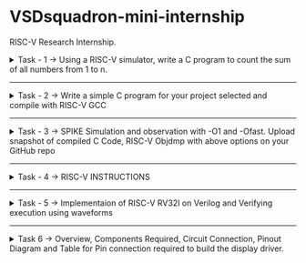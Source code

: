 # VSDsquadron-mini-internship
RISC-V Research Internship.
<details>
   <summary>Task - 1 -> Using a RISC-V simulator, write a C program to count the sum of all numbers from 1 to n.</summary>
   
## Writing a C code to count sum of numbers from 1 to n
1. I started by opening Terminal and creating and opening a new C file in Leafpad and named it as sum1ton.c . I wrote the code in it as shown in below image.
![code ](https://github.com/PULKITMAN/VSD_MINI_ResearchInternship/assets/118650271/0d647449-334d-415f-9237-8736b00b070e)
2. After that, it was compiled, run in the terminal to verify, and the desired output was obtained.
![result 1](https://github.com/PULKITMAN/VSD_MINI_ResearchInternship/assets/118650271/0c544287-ae29-426f-8ce9-61aa62fd8699)
3. Tried with many values of n and obtained results, such as n=100.
![code and result](https://github.com/PULKITMAN/VSD_MINI_ResearchInternship/assets/118650271/b88546ed-16f9-426b-9e4c-1c549559a9c0)
## Running above program in RISC-V Simulator
After running the code in the terminal, I needed to run it in the RISC-V simulator. To do that, I was required to run a specific set of code, which I completed in the steps below:
1. In order to produce a file with the ".o" extension(Assembled File), I first wrote the code to build it using the RISC-V gcc compiler with  'O1' as compiler option.
![risc v gcc file](https://github.com/PULKITMAN/VSD_MINI_ResearchInternship/assets/118650271/7291f1b8-71ca-4b39-90e8-1269fe36f168)
2. Next To obtain the assembly code for the aforementioned C program, I wrote the code ***riscv-unknown-elf-objdump -d sum1ton.o***. I received many assembly codes in return. Merely by appending "| less" to the command, the number of assembly codes shown were lowered. I searched the "main" section to get the instructions for our main code. The byte address for main was found to be 10184 and got 35 instrusctions when using option 1. I saw that the address of every instruction that followed was increased by 4.
![main assembly](https://github.com/PULKITMAN/VSD_MINI_ResearchInternship/assets/118650271/2ef3878a-4e56-48cd-a773-2f953ef3c94c)
3. After this I run the identical instructions with a different parameter, instead of ***O1***, I used ***Ofast***. I didn't observed any changes in the instructions.
   
![main assembly fast](https://github.com/PULKITMAN/VSD_MINI_ResearchInternship/assets/118650271/1d3d065d-cc21-4200-93d1-4564f364b854)

### Task 1 finished
</details>

---

<details>
   <summary>Task - 2 -> Write a simple C program for your project selected and compile with RISC-V GCC</summary>
   
## My project is to develop a 7 segment display driver.
Before writing the code first we should understand what is a "***7 segment display***" and how does it work. Once we understand how does it works we can develop the driver to run it very easily.

### An Overview of 7 Segment Display
One of the most basic kinds of display devices is a 7-segment display, which can show characters from "A" to "F" in addition to numbers from 0 to 9. The term "7 Segment Display" refers to the configuration of seven LEDs, which are placed in the shape of a "8" using hexagonal bars.

Each LED is known as a ‘Segment’ with names a, b, c, d, e, f and g. Most 7 Segment Display have an additional segment in the form of a dot(known as dp). It is technically an 8 Segment Display with 7 Segments responsible for displaying the main numerical data and one dot segment.

Pinout and labelling of the 7 segment display is as shown below:

![7-Segment-Common-Anode-Common-Cathode-Pinout](https://github.com/PULKITMAN/VSD_MINI_ResearchInternship/assets/118650271/b07d4c34-53b3-4f76-8384-b815d33de140)

It requires you to turn on or off a collection of Segments in order to display a specific number. For instance, all segments must be ON except for segment "g" in order to display the number "0".

The following image shows how the numbers '0' through '9' and the letters 'A' to 'F' will look like on a standard 7 Segment Display.

![7-Segment-Display-Number-Formation-Segment-Contol](https://github.com/PULKITMAN/VSD_MINI_ResearchInternship/assets/118650271/3a419c06-db5a-4dcd-beed-354f13a0fea6)

### Types of 7 Segment Displays
There are two main kinds of 7-segment displays, depending on how the LEDs are connected inside. The two are known as the "common cathode" and "common anode".

#### Common Cathode
The cathodes of all eight LEDs in a Common Cathode type 7 Segment Display are linked and made common for the display unit as a whole. Consequently, the full 7-segment display device may be controlled with just 8 pins or connections.

The following image shows the internal connection of a Common Cathode type 7 Segment Display:

![7-Segment-Display-Pinout-Image-2](https://github.com/PULKITMAN/VSD_MINI_ResearchInternship/assets/118650271/7002c2e7-2e7a-4ada-ba51-89cb9435de03)


#### Common Anode
In a Common Anode type 7 Segment Display, the anodes of all the 8 LEDs are connected together and made common for the entire display unit. As a result, we have just 9 pins/connections to control the entire 7 Segment Display unit (8 Cathode pins of 8 LEDs and one common Anode pin).

The following image shows the internal connection of a Common Anode type 7 Segment Display:

![7-Segment-Display-Pinout-Image-3](https://github.com/PULKITMAN/VSD_MINI_ResearchInternship/assets/118650271/8eab72bd-7ed7-4d91-8e40-3f33d88e7837)

There is one important thing about common anode and common cathode type 7 Segment Displays that we need to remember. In case of Common Anode 7 Segment Display, we connect the common anode pin to VCC (i.e., positive of the power supply, usually +5V) all the time. To turn ON a particular segment, we make the corresponding cathode pin LOW.

In case of Common Cathode 7 Segment Display, we connect the common cathode pin to GND (i.e., negative of the power supply) all the time and make a particular anode pin HIGH to turn ON the corresponding segment.

Since we now have basic knowledge of the 7 segment display we can start making the driver for the display.

I am first making the driver for the common cathode display. There will be '4' inputs which will have value either as '0' or '1'. These 4 inputs will represent a 4 bit number thus giving us 16 different values so that we can dispaly the numbers from '0' to '9' and alphabets from 'A' to 'F'.

There will be 7 different outputs each representing a segment of the display and all the outputs will have values either as '0' or '1'.

The truth-table shown in the below image shows the state of the outputs for various inputs. Since, we are making driver for common cathode display, '1' represents that the corresponding LED is on and vice-versa.

![IMG_20240625_023954](https://github.com/PULKITMAN/VSD_MINI_ResearchInternship/assets/118650271/b2867ec1-fa90-4088-8681-7d80b559fee0)

---

To code we can think of making an array of numbers containg decimal counterpart of (abcdefg)<sub>2</sub>. Then according to the input we will take out the number from the array and assign 'a' to 'f' their respective '1s' and '0s'.

The image shown below shows my code. To check the output I have displayed the value of (abcdefg)<sub>2</sub> for the corresponding input number. We can clearly see that the output value is matching the values from the truth-table.

![code for driver](https://github.com/PULKITMAN/VSD_MINI_ResearchInternship/assets/118650271/53a12bc7-a0b6-4651-919b-a594249b2393)

The image attached below shows the output.

![compiled code result driver](https://github.com/PULKITMAN/VSD_MINI_ResearchInternship/assets/118650271/b11e2f95-54c3-49bc-a842-8e7c8027912a)


Now we should update our code and compile it using "***risc-v gcc***" which is the main task.

#### Updated Code:

![code for driver riscv](https://github.com/PULKITMAN/VSD_MINI_ResearchInternship/assets/118650271/98dc65bd-d821-4590-a61c-ec3b2c1f69f1)

#### Compiled Risc v file(.o file) generated:

![risc v compiled driver basic](https://github.com/PULKITMAN/VSD_MINI_ResearchInternship/assets/118650271/51845bcb-e377-406d-9eda-910819553672)

#### "main" method in assembly language:

![ins set driver basic main](https://github.com/PULKITMAN/VSD_MINI_ResearchInternship/assets/118650271/ad1d6b57-a898-4a6c-bbfb-e064d8c3c9d1)

#### "assign" method in assembly language:

![ins set driver basic assign](https://github.com/PULKITMAN/VSD_MINI_ResearchInternship/assets/118650271/7e08a0bb-2a08-400b-9190-075722a105a0)

## Task 2 completed

</details>

---

<details>
   <summary>Task - 3 -> SPIKE Simulation and observation with -O1 and -Ofast. Upload snapshot of compiled C Code, RISC-V Objdmp with above options on your GitHub repo</summary>

The snap of code which I used:

![code for driver](https://github.com/PULKITMAN/VSD_MINI_ResearchInternship/assets/118650271/53a12bc7-a0b6-4651-919b-a594249b2393)

Outputs from C language GCC and RISC-V GCC:

![same output basic driver](https://github.com/PULKITMAN/VSD_MINI_ResearchInternship/assets/118650271/561d2121-c63a-49cb-9d99-a1511079b244)

We can clearly see that both the outputs are same.
### ***objdmp*** of "O1" mode: 

![objdump o1 main basic driver](https://github.com/PULKITMAN/VSD_MINI_ResearchInternship/assets/118650271/47a3139c-f16a-4d75-bc17-81f51cd5d556)

![objdump o1 assign basic driver](https://github.com/PULKITMAN/VSD_MINI_ResearchInternship/assets/118650271/1f4e9670-756c-48b4-bd77-4f516b533163)

---
### ***objdmp*** of "Ofast" mode:

![objdump fast main basic driver](https://github.com/PULKITMAN/VSD_MINI_ResearchInternship/assets/118650271/643c22b1-d462-4a6a-a12a-8adb3fb64f17)

![objdump fast assign basic driver](https://github.com/PULKITMAN/VSD_MINI_ResearchInternship/assets/118650271/42143712-439a-457e-8573-af480d81014e)

---

## Task 3 completed

</details>

---

<details>
   <summary>Task - 4 -> RISC-V INSTRUCTIONS</summary>
   
## INSTRUCTION SET ARCHITECTURE(ISA)

You have to know the language of computer hardware in order to control it. A computer's vocabulary is referred to as an instruction set, and the words that make up its language are called instructions.

The abstract model of a computer includes an Instruction Set Architecture (ISA), which specifies how the software controls the central processing unit (CPU). The Instruction Set Specification Architecture (ISA) serves as an interface between the hardware and software, defining the capabilities and methods of the processor.

## RISC-V ISA

A RISC-V ISA is composed of optional extensions to the base integer ISA and a base integer ISA that is required in every implementation. With the exception of lacking branch delay slots and supporting optional variable-length instruction encodings, the base integer ISAs are remarkably comparable to the early RISC(Reduced Instruction Set Computer) processors.

By convention, RISCV instructions are each  **1 word = 4 bytes = 32 bits**. Divide the 32 bits of an instruction into **“fields”**.

RV32I has x0 register hardwired to constant 0, plus x1-x31 general purpose registers. All registers are 32 bits wide but in RV64I they become 64 bits wide. RV32I is a load-store architecture. This means that only load and store instructions access memory; arithmetic operations use only the registers. User space is 32-bit byte addressable and little endian. We can access the registers by specifying their index numbers.

We define 6 *instruction formats* in RISC-V -
1. R-format
2. I-format
3. S-format
4. B-format
5. U-format
6. J-format

![isa type risc v](https://github.com/PULKITMAN/VSD_MINI_ResearchInternship/assets/118650271/afa984a7-9c10-4627-8bc1-73f59b681e6e)

## R-type Instruction

* R-type is an operation without immediate. The immediate is the number that exists as an integer in the instructions.
* The 7 bits from 0 to 6 are opcode (operation code), used to identify the type of instruction.
* Bits 7 to 11 are the index of the rd register. The Rd register is also called the destination register, and the destination register is the register used to store the result. 
* func3(3-bit), combined with opcode, this field describes what operation to perform.
* rs1 and rs2 arefunc7(7-bit), combined with opcode and fun3, this field describes what operation to perform. called source registers. In most cases, instructions need to read the values of the two source registers for operations. The index of rs1 is in bits 15-19, and the index of rs2 is in bits 20-24.
* This instruction requires opcode plus funct3, and sometimes funct7 together to determine the type of operation that this instruction allows the CPU to perform.

Below image shows the format of all the R-Type instructions:

![all r type ins encoding](https://github.com/PULKITMAN/VSD_MINI_ResearchInternship/assets/118650271/f0654d42-2c5d-4dfb-8614-ca5c2e7692ef)

## I-type Instruction

* I stands for immediate in I-type instructions, indicating that operations are executed using registers and immediate values and are not dependent on memory locations.
* The upper 12 bits of I-type is an immediate number.
* The opcode is different from other instruction formats because the corresponding specific operations are different, and other parts are very similar to R-type.

Below images shows the format of all the I-Type instructions:

![all i type ins encoding](https://github.com/PULKITMAN/VSD_MINI_ResearchInternship/assets/118650271/c18db051-a68b-4754-9ce7-9e9e69a59682)
![all L type ins encoding](https://github.com/PULKITMAN/VSD_MINI_ResearchInternship/assets/118650271/b36f2032-e269-42ec-855d-0d951e14e076)


## S-type Instruction

* S stands for "store" in S-type instructions, indicating that they are store-type instructions that aid in storing register values in memory. This type of command is mostly used for storing.
* The characteristic of S-type instruction is that there is no rd register.
* The immediate is divided into two parts, the first part is in bit 11-5, and the second part is in bit 4-0.

Below image shows the format of all the S-Type instructions:

![all s type ins encoding](https://github.com/PULKITMAN/VSD_MINI_ResearchInternship/assets/118650271/315a3dde-c506-4992-bb63-8eb6ac99faff)

## B-type Instruction

* B stands for branching in an instruction of the B-type, indicating that it is mostly used for branching under specific conditions.
* B-type instructions are mainly used as branch instructions, but they are conditional Branch. It means to decide whether to jump or not need to depend on whether the condition is valid.
* The instruction does not include rd register and funct7, but contains rs1, rs2, funct3 and immediate.
* The immediate is divided into two areas.

Below image shows the format of all the B-Type instructions:

![all b type ins encoding](https://github.com/PULKITMAN/VSD_MINI_ResearchInternship/assets/118650271/00c85763-03bb-44aa-9d1d-371d06bdb4f7)

## U-type Instruction

* U-type instructions are used to send immediate data into the target register. The letter U stands for Upper Immediate instructions.
* A 20-bit immediate is provided in the U-type instruction.
* The final operation result is related to the 20-bit immediate, and the result is written back to the rd register.
* There are no funct3, rs1, rs2, and funct7 in U-type.
* This type of instruction structure is very simple.

Below image shows the format of all the U-Type instructions:

![all u type ins encoding](https://github.com/PULKITMAN/VSD_MINI_ResearchInternship/assets/118650271/84cc49b1-ccf4-4187-950d-3688d266a351)

## J-type Instruction

* J stands for jump in J-type instruction, indicating that jump type instruction is implemented using this instruction format.
* The format of this instruction is very similar to U-type, it only have Rd register and immediate and opcode.

![all j type ins encoding](https://github.com/PULKITMAN/VSD_MINI_ResearchInternship/assets/118650271/71f6238d-0567-4ef2-9ce7-b0d9c5412798)

# Lets decode the instructions given to us

```
ADD r1, r2, r3
```
> * This is a R-Type instruction.
> * From the image in R-Type sub block, we can see:
>   - func7: 0000000
>   - rs2 = r3: 00011
>   - rs1 = r2: 00010
>   - funct3: 000
>   - rd = r1 = 00001
>   - Opcode: 0110011

32 bit instruction: `0000000_00011_00010_000_00001_0110011`

---

```
SUB r3, r1, r2
```
> * This is a R-Type instruction.
> * From the image in R-Type sub block, we can see:
>   - func7: 0100000
>   - rs2 = r2: 00010
>   - rs1 = r1: 00001
>   - funct3: 000
>   - rd = r3 = 00011
>   - Opcode: 0110011

32 bit instruction: `0100000_00010_00001_000_00011_0110011`

---

```
AND r2, r1, r3
```
> * This is a R-Type instruction.
> * From the image in R-Type sub block, we can see:
>   - func7: 0000000
>   - rs2 = r3: 00011
>   - rs1 = r1: 00001
>   - funct3: 111
>   - rd = r2 = 00010
>   - Opcode: 0110011

32 bit instruction: `0000000_00011_00001_111_00010_0110011`

---

```
OR r8, r2, r5
```
> * This is a R-Type instruction.
> * From the image in R-Type sub block, we can see:
>   - func7: 0000000
>   - rs2 = r5: 00101
>   - rs1 = r2: 00010
>   - funct3: 110
>   - rd = r8 = 01000
>   - Opcode: 0110011

32 bit instruction: `0000000_00101_00010_110_01000_0110011`

---

```
XOR r8, r1, r4
```
> * This is a R-Type instruction.
> * From the image in R-Type sub block, we can see:
>   - func7: 0000000
>   - rs2 = r4: 00100
>   - rs1 = r1: 00001
>   - funct3: 100
>   - rd = r8 = 01000
>   - Opcode: 0110011

32 bit instruction: `0000000_00100_00001_100_01000_0110011`

---

```
SLT r10, r2, r4
```
> * This is a R-Type instruction.
> * SLT means Set if Less Than.
> * r10 is the destination register that sets to 1, if r2 is less than r4, else 0 if r2 is greater than r4.
> * From the image in R-Type sub block, we can see:
>   - func7: 0000000
>   - rs2 = r4: 00100
>   - rs1 = r1: 00010
>   - funct3: 010
>   - rd = r10 = 01010
>   - Opcode: 0110011

32 bit instruction: `0000000_00100_00010_010_01010_0110011`

---

```
ADDI r12, r3, 5
```
> * This is an I-Type instruction.
> * From the image in I-Type sub block, we can see:
>   - imm[11:0] = 5: 000000001001 
>   - rs1 = r3: 00011
>   - funct3: 000
>   - rd = r12 = 01100
>   - Opcode: 0010011

32 bit instruction: `000000001001_00011_000_01100_0010011`

---

```
SW r3, r1, 4
```
> * This is a S-Type instruction.
> * r3 is the source register. This instruction will store the value located in register r1 at the address obtained by adding the immediate value 4 with the address located in register r1.
> * From the image in S-Type sub block, we can see:
>   - imm[11:5]: 0000000
>   - rs2 = r3: 00011
>   - rs1 = r1: 00001
>   - funct3: 010
>   - imm[4:0]: 00100
>   - Opcode: 0100011

32 bit instruction: `0000000_00011_00001_010_00100_0100011`

---

```
SRL r16, r11, r2
```
> * This is a R-Type instruction.
> * SRL means Logical Shift Right.
> * r16 is the destination register, in which the value stored in r11 will be written after performing logical right shift based on the number stored in r2.
> * From the image in R-Type sub block, we can see:
>   - func7: 0000000
>   - rs2 = r2: 00010 
>   - rs1 = r11: 01011
>   - funct3: 101
>   - rd = r16 = 10000
>   - Opcode: 0110011

32 bit instruction: `0000000_00010_01011_101_10000_0110011`

---

```
BNE r0, r1, 20
```
> * This is a B-Type instruction.
> * BNE means Branch if Not Equal.
> * Here BNE specifies the condition that the value stored in r0 != (is not equal to) the value stored in r1. If the condition becomes true, Program Counter will be updated by PC + 20, else PC + 4 for next instruction.
> * From the image in B-Type sub block, we can see:
>   - imm[12|10:5]:0000001
>   - rs2 = r1: 00001 
>   - rs1 = r0: 00000
>   - funct3: 001
>   - imm[4:1|11]: 01000
>   - Opcode: 1100011

32 bit instruction: `0000001_00001_00000_001_01000_1100011`

---

```
BEQ r0, r0, 15
```
> * This is a B-Type instruction.
> * BEQ means Branch if Equal.
> * Here BEQ specifies the condition that the value stored in r0 == (is equal to) the value stored in r0. If the condition becomes true, Program Counter will be updated by PC + 15, else PC + 4 for next instruction.
> * From the image in B-Type sub block, we can see:
>   - imm[12|10:5]:0000000
>   - rs2 = r0: 00000 
>   - rs1 = r0: 00000
>   - funct3: 000
>   - imm[4:1|11]: 11110
>   - Opcode: 1100011

32 bit instruction: `0000000_00000_00000_000_11110_1100011`

---

```
LW r13, r11, 2
```
> * This is a I-Type instruction.
> * LW means Load Word.
> * r13 is the destination register that will hold the value fetched from the memory location calculated by using (address value stored in r11 + immediate value)
> * From the image in I-Type sub block, we can see:
>   - imm[11:0] = 2: 000000000010 
>   - rs1 = r11: 01011
>   - funct3: 010
>   - rd = r13 = 01101
>   - Opcode: 0000011

32 bit instruction: `000000000010_01011_010_01101_0000011`

---

```
SLL r15, r11, r2
```
> * This is a R-Type instruction.
> * SLL means Logical Shift Left.
> * r15 is the destination register, in which the value stored in r11 will be written after performing logical left shift based on the number stored in r2.
> * From the image in R-Type sub block, we can see:
>   - func7: 0000000
>   - rs2 = r2: 00010 
>   - rs1 = r11: 01011
>   - funct3: 001
>   - rd = r15 = 01111
>   - Opcode: 0110011

32 bit instruction: `0000000_00010_01011_001_01111_0110011`

## Task 4 Complete.

</details>
 
---

<details>
   <summary>Task - 5 -> Implementaion of RISC-V RV32I on Verilog and Verifying execution using waveforms</summary>

# RV32 I
RV32I refers to the 32-bit base integer instruction set architecture (ISA) of RISC-V, an open-source hardware instruction set architecture based on established reduced instruction set computing (RISC) principles.

# BLOCK DIAGRAM OF RISC-V RV32I
![block rv32i](https://github.com/PULKITMAN/VSD_MINI_ResearchInternship/assets/118650271/49a31768-868c-4f6d-994c-762b1fdc1a21)

# INSTRUCTION SET OF RISC-V RV32I
![ins rv32i](https://github.com/PULKITMAN/VSD_MINI_ResearchInternship/assets/118650271/1790524a-cd90-4e58-88fe-def792136a0c)

## Starting with Functional Simulation
* First I installed the iverilog and gtkwave using following commands:
  ```
  sudo apt-get update
  ```
  ```
  sudo apt-get install iverilog gtkwave
  ```
* Cloning the github repository:
   ```
   git clone https://github.com/vinayrayapati/rv32i
   ```

* Chanding the working directory to `rv32i` using the following comand:
  ```
   cd rv32i
  ```

  ![clone repo](https://github.com/PULKITMAN/VSD_MINI_ResearchInternship/assets/118650271/58d7efbb-6b95-497a-9cf3-2833a528c1ff)

* To simulate and run the verilog code , entered the following commands in the terminal:
  ```
  iverilog -o rv32i iiitb_rv32i.v iiitb_rv32i_tb.v
  ```
  ```
  ./iiitb_rv32i
  ```
* For seeing the output waveform I used the following command:
  ```
  gtkwave iiitb_rv32i.vcd
  ```
* The GTKWave will be opened and following window will be appeared:
![stkwave](https://github.com/PULKITMAN/VSD_MINI_ResearchInternship/assets/118650271/6b1347b9-2998-4ad6-b6da-c73a07112054)

# The Output Waveforms
- Here are the output waveforms:
  1. `ADD R6, R2, R1`
     Reg A has `1` and Reg B has `2`. So, their sum is `3`.
          
![1](https://github.com/PULKITMAN/VSD_MINI_ResearchInternship/assets/118650271/5b39cb10-3aa3-4577-b972-5d48bf18618c)

  2. `SUB R7, R1, R2`
     Reg A has `1` and Reg B has `2`. So, their difference is `-1`.

![2](https://github.com/PULKITMAN/VSD_MINI_ResearchInternship/assets/118650271/1b989822-b849-4e59-9a6b-22429454f4b2)

  3. `AND R8, R1, R3`
     Reg A has `1` and Reg B has `3`. So their bit-wise AND is `1`.

![3](https://github.com/PULKITMAN/VSD_MINI_ResearchInternship/assets/118650271/7ac20c8f-3a19-4802-8f00-cc1d3c48cbbe)
    
  4. `OR R9, R2, R5`
      Reg A has `2` and Reg B has `5`. So their bitwise OR is `7`.

![4](https://github.com/PULKITMAN/VSD_MINI_ResearchInternship/assets/118650271/c1c8b039-94ad-421e-9c20-4f6fd691689c)

  5. `XOR R10, R1, R4`
      Reg A has `1` and Reg B has `4`. So their bitwise XOR is `5`.

![5](https://github.com/PULKITMAN/VSD_MINI_ResearchInternship/assets/118650271/44f19a67-054e-4b27-b7b9-ab02d66b3854)

  6. `SLT R1, R2, R4`
     Reg A has `2` and Reg B has `4`. Since `2` is less than `4` output is `1`.

![6](https://github.com/PULKITMAN/VSD_MINI_ResearchInternship/assets/118650271/4f15463e-c800-4fbc-987a-24382f167205)

  7. `ADDI R12, R4, 5`
     Reg A has `4` and and immediate value is `5`. So their sum is `9`.

![7](https://github.com/PULKITMAN/VSD_MINI_ResearchInternship/assets/118650271/9e99c084-0715-4d5b-9363-659c9e20b3b7)

## Task 5 Complete.

 
</details>

---

<details>
   <summary>Task 6 -> Overview, Components Required, Circuit Connection, Pinout Diagram and Table for Pin connection required to build the display driver.</summary>
# Developing a 7 segment display driver using VSDSquadron Mini

## Overview
The project presents an innovative integration of CH32V003 RISC-V processor to create a 7 segment LED display driver. The processor decodes the given number into its binary counterpart and according to the bits it gives signal to each segment whether it should glow or not. Thus, instead of setting the display manually everytime we can automate it.
</details>
